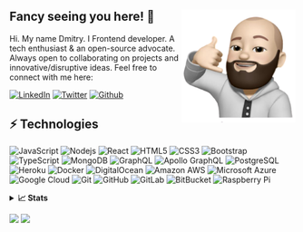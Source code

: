 ## Fancy seeing you here!  👋 <a href="https://sbys.me/"><img src="https://github.com/thedeemoonn/thedeemoonn/raw/main/src/image.png" align="right" height="200" /></a>

Hi. My name Dmitry. I Frontend developer. A tech enthusiast & an open-source advocate. Always open to collaborating on projects and innovative/disruptive ideas. Feel free to connect with me here: 

[![LinkedIn](https://img.shields.io/badge/-LinkedIn-0077B5?style=for-the-badge&logo=LinkedIn&logoColor=white)](https://www.linkedin.com/in/dmitry-zverev-5aa505234/)
[![Twitter](https://img.shields.io/badge/-Twitter-1DA1F2?style=for-the-badge&logo=Twitter&logoColor=white)](https://twitter.com/nembuta_to_me)
[![Github](https://img.shields.io/badge/-Github-181717?style=for-the-badge&logo=Github&logoColor=white)](https://github.com/theDeemoonn)

## ⚡ Technologies



![JavaScript](https://img.shields.io/badge/-JavaScript-black?style=flat-square&logo=javascript)
![Nodejs](https://img.shields.io/badge/-Nodejs-black?style=flat-square&logo=Node.js)
![React](https://img.shields.io/badge/-React-black?style=flat-square&logo=react)
![HTML5](https://img.shields.io/badge/-HTML5-E34F26?style=flat-square&logo=html5&logoColor=white)
![CSS3](https://img.shields.io/badge/-CSS3-1572B6?style=flat-square&logo=css3)
![Bootstrap](https://img.shields.io/badge/-Bootstrap-563D7C?style=flat-square&logo=bootstrap)
![TypeScript](https://img.shields.io/badge/-TypeScript-007ACC?style=flat-square&logo=typescript)
![MongoDB](https://img.shields.io/badge/-MongoDB-black?style=flat-square&logo=mongodb)
![GraphQL](https://img.shields.io/badge/-GraphQL-E10098?style=flat-square&logo=graphql)
![Apollo GraphQL](https://img.shields.io/badge/-Apollo%20GraphQL-311C87?style=flat-square&logo=apollo-graphql)
![PostgreSQL](https://img.shields.io/badge/-PostgreSQL-336791?style=flat-square&logo=postgresql)
![Heroku](https://img.shields.io/badge/-Heroku-430098?style=flat-square&logo=heroku)
![Docker](https://img.shields.io/badge/-Docker-black?style=flat-square&logo=docker)
![DigitalOcean](https://img.shields.io/badge/-Digital%20Ocean-darkblue?style=flat-square&logo=digitalocean)
![Amazon AWS](https://img.shields.io/badge/Amazon%20AWS-232F3E?style=flat-square&logo=amazon-aws)
![Microsoft Azure](https://img.shields.io/badge/Microsoft%20Azure-232F7E?style=flat-square&logo=microsoft-azure)
![Google Cloud](https://img.shields.io/badge/Google%20Cloud-black?style=flat-square&logo=google-cloud)
![Git](https://img.shields.io/badge/-Git-black?style=flat-square&logo=git)
![GitHub](https://img.shields.io/badge/-GitHub-181717?style=flat-square&logo=github)
![GitLab](https://img.shields.io/badge/-GitLab-FCA121?style=flat-square&logo=gitlab)
![BitBucket](https://img.shields.io/badge/-BitBucket-darkblue?style=flat-square&logo=bitbucket)
![Raspberry Pi](https://img.shields.io/badge/-Raspberry%20Pi-C51A4A?style=flat-square&logo=Raspberry-Pi)



<details>
  <summary><b>📈 Stats</b></summary>

![stats](https://github-readme-stats.vercel.app/api?username=theDeemoonn&title_color=3498db&text_color=2ecc71&icon_color=3498db&bg_color=00000000&hide_border=true&show_icons=true&include_all_commits=true&count_private=true&disable_animations=true)
![trophy](https://github-profile-trophy.vercel.app/?username=theDeemoonn&no-bg=true&no-frame=true&column=4&theme=algolia)
![graph](https://github-readme-activity-graph.vercel.app/graph?username=theDeemoonn&bg_color=0000000&color=2980b9&line=2980b9&point=27ae60&area_color=2980b9&area=true&hide_border=true)

![streak](https://streak-stats.demolab.com/?user=theDeemoonn&hide_border=true&background=00000000&border=2980b9&stroke=2980b9&ring=27ae60&fire=27ae60&currStreakNum=2980b9&sideNums=2980b9&currStreakLabel=2980b9&sideLabels=2980b9&dates=2980b9)

</details>

![](https://komarev.com/ghpvc/?username=theDeemoonn&style=flat-square&label=Views)
![](https://badges.pufler.dev/visits/char-al/theDeemoonn?color=black&logo=github&style=flat-square)